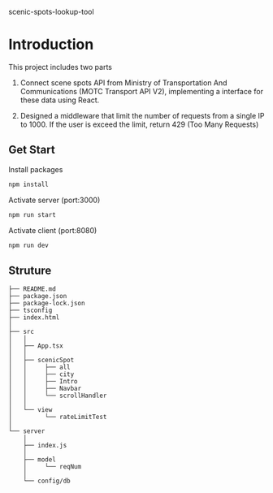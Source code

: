 scenic-spots-lookup-tool

# Introduction

This project includes two parts

1. Connect scene spots API from Ministry of Transportation And Communications (MOTC Transport API V2), implementing a interface for these data using React.

3. Designed a middleware that limit the number of requests from a single IP to 1000. If the user is exceed the limit, return 429 (Too Many Requests)
 
## Get Start

Install packages

```sh
npm install
```

Activate server (port:3000)

```sh
npm run start
```
Activate client (port:8080)

```sh
npm run dev
```

## Struture

```
├── README.md                            
├── package.json 
├── package-lock.json
├── tsconfig
├── index.html
│
├── src
│   │
│   ├── App.tsx
│   │
│   ├── scenicSpot
│   │     ├── all
│   │     ├── city
│   │     ├── Intro
│   │     ├── Navbar	
│   │     └── scrollHandler
│   │
│   └── view
│         └── rateLimitTest
│
└── server
    │
    ├── index.js
    │
    ├── model
    │     └── reqNum
    │
    └── config/db
 



